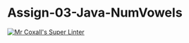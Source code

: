 # Assign-03-Java-NumVowels
[![Mr Coxall's Super Linter](https://github.com/ICS4U-Programming-JessahT/Assign-03-Java-NumVowels/workflows/Mr%20Coxall's%20Super%20Linter/badge.svg)](https://github.com/ICS4U-Programming-JessahT/Assign-03-Java-NumVowels/actions/)
